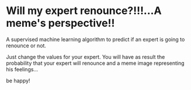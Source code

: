 # Will my expert renounce?!!!...A meme's perspective!!
A supervised machine learning algorithm to predict if an expert is going to renounce or not. 

Just change the values for your expert. You will have as result the probability that your expert will renounce and a meme image representing his feelings...

be happy!
